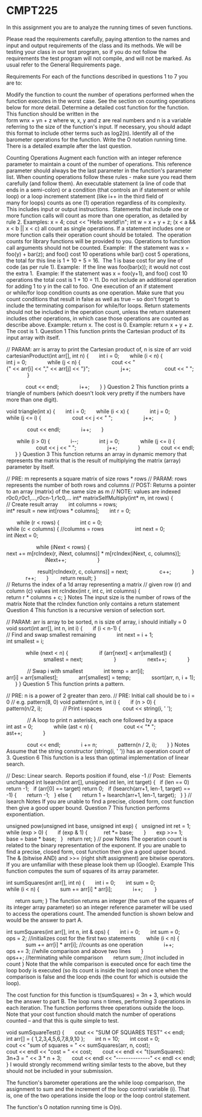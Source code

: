# CMPT225
In this assignment you are to analyze the running times of seven functions. 

Please read the requirements carefully, paying attention to the names and input and output requirements of the class and its methods. We will be testing your class in our test program, so if you do not follow the requirements the test program will not compile, and will not be marked. As usual refer to the General Requirements page.

Requirements
For each of the functions described in questions 1 to 7 you are to:

Modify the function to count the number of operations performed when the function executes in the worst case. See the section on counting operations below for more detail.
Determine a detailed cost function for the function. This function should be written in the form wnx + yn + z where w, x, y and z are real numbers and n is a variable referring to the size of the function's input. If necessary, you should adapt this format to include other terms such as log2(n).
Identify all of the barometer operations for the function.
Write the O notation running time.
There is a detailed example after the last question.

Counting Operations
Augment each function with an integer reference parameter to maintain a count of the number of operations. This reference parameter should always be the last parameter in the function's parameter list. When counting operations follow these rules - make sure you read them carefully (and follow them).
An executable statement (a line of code that ends in a semi-colon) or a condition (that controls an if statement or while loop) or a loop increment statement (like i++ in the third field of many for loops) counts as one (1) operation regardless of its complexity.  This includes input or output instructions.  Statements that include one or more function calls will count as more than one operation, as detailed by rule 2.
Examples: x = 4; cout << "Hello world!\n"; int w = x + y + z; (x < a && x < b || x < c) all count as single operations.
If a statement includes one or more function calls their operation count should be totaled.  The operation counts for library functions will be provided to you. Operations to function call arguments should not be counted.
Example:  If the statement was x = foo(y) + bar(z); and foo() cost 10 operations while bar() cost 5 operations, the total for this line is 1 + 10 + 5 = 16.  The 1 is base cost for any line of code (as per rule 1).
Example:  If the line was foo(bar(x)); it would not cost the extra 1. 
Example: If the statement was x = foo(y+1), and foo() cost 10 operations the total cost is 1 + 10 = 11. Do not include an additional operation for adding 1 to y in the call to foo. 
One execution of an if statement or while/for loop condition counts as one operation. Make sure that you count conditions that result in false as well as true – so don't forget to include the terminating comparison for while/for loops.
Return statements should not be included in the operation count, unless the return statement includes other operations, in which case those operations are counted as describe above.
Example: return x. The cost is 0.
Example: return x + y + z. The cost is 1.
Question 1
This function prints the Cartesian product of its input array with itself.

// PARAM: arr is array to print the Cartesian product of, n is size of arr
void cartesianProduct(int arr[], int n)
{
       int i = 0;
       while (i < n) {
              int j = 0;
              while (j < n) {
                     cout << "{" << arr[i] << "," << arr[j] << "}";
                     j++;  
                     cout << " ";
              }

              cout << endl;
              i++;
       }
}
Question 2
This function prints a triangle of numbers (which doesn't look very pretty if the numbers have more than one digit).

void triangle(int x)
{
       int i = 0;
       while (i < x) {
              int j = 0;
              while (j <= i) {
                     cout << j << " ";
                     j++;
              }

              cout << endl;
              i++;
       }

       while (i > 0) {
              i--;
              int j = 0;
              while (j <= i) {
                     cout << j << " ";
                     j++;
              }
              cout << endl;
       }
}
Question 3
This function returns an array in dynamic memory that represents the matrix that is the result of multiplying the matrix (array) parameter by itself.

// PRE: m represents a square matrix of size rows * rows
// PARAM: rows represents the number of both rows and columns
// POST: Returns a pointer to an array (matrix) of the same size as m
// NOTE: values are indexed r0c0,r0c1,…,r0cn-1,r1c0,…
int* matrixSelfMultiply(int* m, int rows)
{
       // Create result array
       int columns = rows;
       int* result = new int[rows * columns];
       int r = 0;

       while (r < rows) {
              int c = 0;
              while (c < columns) { //columns = rows
                     int next = 0;
                     int iNext = 0;

                     while (iNext < rows) {
                           next += m[rcIndex(r, iNext, columns)] * m[rcIndex(iNext, c, columns)];
                           iNext++;
                     }

                     result[rcIndex(r, c, columns)] = next;
                     c++;
              }
              r++;
       }
       return result;
}
// Returns the index of a 1d array representing a matrix
// given row (r) and column (c) values
int rcIndex(int r, int c, int columns)
{
       return r * columns + c;
}
Notes
The input size is the number of rows of the matrix
Note that the rcIndex function only contains a return statement
Question 4
This function is a recursive version of selection sort.

// PARAM: arr is array to be sorted, n is size of array, i should initially = 0
void ssort(int arr[], int n, int i)
{
       if (i < n-1) {
              // Find and swap smallest remaining
              int next = i + 1;
              int smallest = i;

              while (next < n) {
                     if (arr[next] < arr[smallest]) {
                          smallest = next;
                     }
                     next++;
              }

              // Swap i with smallest
              int temp = arr[i];
              arr[i] = arr[smallest];
              arr[smallest] = temp;
              ssort(arr, n, i + 1);
       }
}
Question 5
This function prints a pattern.

// PRE: n is a power of 2 greater than zero.
// PRE: Initial call should be to i = 0
// e.g. pattern(8, 0)
void pattern(int n, int i)
{
       if (n > 0) {
              pattern(n/2, i);
              // Print i spaces
              cout << string(i, ' ');

              // A loop to print n asterisks, each one followed by a space
              int ast = 0;
              while (ast < n) {
                     cout << "* ";
                     ast++;
              }

              cout << endl;
              i += n;
              pattern(n / 2, i);
       }
}
Notes
Assume that the string constructor (string(i, ' ')) has an operation count of 3.
Question 6
This function is a less than optimal implementation of linear search.

// Desc: Linear search.  Reports position if found, else -1
// Post:  Elements unchanged
int lsearch(int arr[], unsigned int len, int target) {
    if (len == 0) return -1;
    if (arr[0] == target) return 0;
    if (lsearch(arr+1, len-1, target) == -1) {
        return -1;
    } else {
        return 1 + lsearch(arr+1, len-1, target);
    }
} // lsearch
Notes
If you are unable to find a precise, closed form, cost function then give a good upper bound.
Question 7
This function performs exponentiation.

unsigned pow(unsigned int base, unsigned int exp) {
    unsigned int ret = 1;
    while (exp > 0) {
        if (exp & 1) {
            ret *= base;
        }
        exp >>= 1;
        base = base * base;
    }
    return ret;
} // pow
Notes
The operation count is related to the binary representation of the exponent. If you are unable to find a precise, closed form, cost function then give a good upper bound.
The & (bitwise AND) and >>= (right shift assignment) are bitwise operators. If you are unfamiliar with these please look them up (Google).
Example
This function computes the sum of squares of its array parameter.

int sumSquares(int arr[], int n)
{
       int i = 0;
       int sum = 0;
       while (i < n) {
              sum += arr[i] * arr[i];
              i++;
       }

       return sum;
}
The function returns an integer (the sum of the squares of its integer array parameter) so an integer reference parameter will be used to access the operations count. The amended function is shown below and would be the answer to part A.

int sumSquares(int arr[], int n, int & ops)
{
       int i = 0;
       int sum = 0;
       ops = 2; //initializes cost for the first two statements
       while (i < n) {
              sum += arr[i] * arr[i]; //counts as one operation
              i++;
              ops += 3; //while comparison and above two lines
       }
       ops++; //terminating while comparison
       return sum; //not included in count
}
Note that the while comparison is executed once for each time the loop body is executed (so its count is inside the loop) and once when the comparison is false and the loop ends (the count for which is outside the loop).

The cost function for this function is t(sumSquares) = 3n + 3, which would be the answer to part B. The loop runs n times, performing 3 operations in each iteration. The function performs three operations outside the loop. Note that your cost function should match the number of operations counted – and that this is quite simple to test.

void sumSquareTest()
{
       cout << "SUM OF SQUARES TEST" << endl;
       int arr[] = { 1,2,3,4,5,6,7,8,9,10 };
       int n = 10;
       int cost = 0;
       cout << "sum of squares = " << sumSquares(arr, n, cost);
       cout << endl << "cost = " << cost;
       cout << endl << "t(sumSquares): 3n+3 = " << 3 * n + 3;
       cout << endl << "--------------" << endl << endl;
}
I would strongly recommend writing similar tests to the above, but they should not be included in your submission.

The function's barometer operations are the while loop comparison, the assignment to sum and the increment of the loop control variable (i). That is, one of the two operations inside the loop or the loop control statement. 

The function's O notation running time is O(n).
